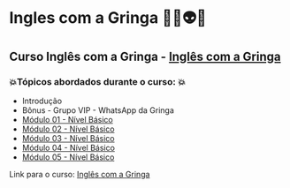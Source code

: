 # Ingles com a Gringa 👨‍💻👽🤯
## Curso Inglês com a Gringa - [Inglês com a Gringa](https://inglescomagringaoficial.com.br/ofertaespecial/?gclid=Cj0KCQjw6cKiBhD5ARIsAKXUdyam0XZ2Khy8KB-YVg1Mc3hMRsDbfGq3xoVoBMV4B7b3jimfYvQyAlgaAvAIEALw_wcB&ref=N79107514Y)
### 💥Tópicos abordados durante o curso: 💥
- Introdução
- Bônus - Grupo VIP - WhatsApp da Gringa
- [Módulo 01 - Nível Básico]()
- [Módulo 02 - Nível Básico]()
- [Módulo 03 - Nível Básico]()
- [Módulo 04 - Nível Básico]()
- [Módulo 05 - Nível Básico]()

Link para o curso: [Inglês com a Gringa](https://inglescomagringaoficial.com.br/ofertaespecial/?gclid=Cj0KCQjw6cKiBhD5ARIsAKXUdyam0XZ2Khy8KB-YVg1Mc3hMRsDbfGq3xoVoBMV4B7b3jimfYvQyAlgaAvAIEALw_wcB&ref=N79107514Y)
